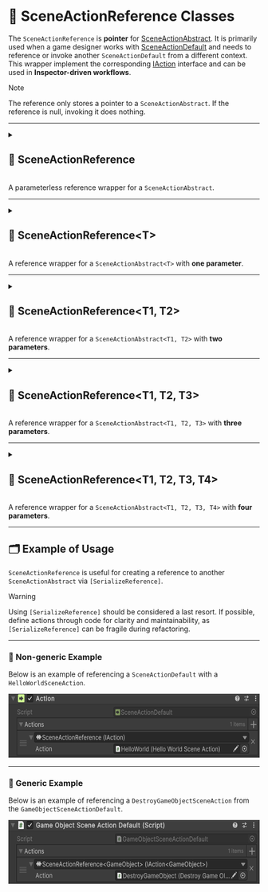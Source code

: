 # 🧩 SceneActionReference Classes

The `SceneActionReference` is **pointer** for [SceneActionAbstract](SceneActionAbstract.md). It is primarily used when a
game designer works with [SceneActionDefault](SceneActionDefault.md) and needs to reference or invoke another
`SceneActionDefault` from a different context. This wrapper implement the corresponding [IAction](IAction.md) interface
and can be used in **Inspector-driven workflows**.

> [!NOTE]  
> The reference only stores a pointer to a `SceneActionAbstract`. If the reference is null, invoking it does nothing.

---

<details>
  <summary>
    <h2>🧩 SceneActionReference</h2>
    <br> A parameterless reference wrapper for a <code>SceneActionAbstract</code>.
  </summary>

<br>

```csharp
public sealed class SceneActionReference : IAction
```

- **Usage:** Assign a `SceneActionAbstract` component in the Inspector and invoke it using `Invoke()`.

---

### 🛠 Inspector Settings

| Parameter | Description                             |
|-----------|-----------------------------------------|
| `action`  | Reference to the scene action to invoke |

---

### 🏗️ Constructors

#### `SceneActionReference()`

```csharp
public SceneActionReference();
```

- **Description:** Default constructor, intended **only for use by the Unity Inspector**.
- **Usage:** Required for Unity to serialize the reference in the Inspector.

#### `SceneActionReference(SceneActionAbstract)`

```csharp
public SceneActionReference(SceneActionAbstract action);
```

- **Description:** Creates a new reference wrapping the specified `SceneActionAbstract`.
- **Parameter:** `action` — The `SceneActionAbstract` to reference.

---

### 🧱Fields

#### `action`

```csharp
public SceneActionAbstract action;
```

- **Description:** Reference to the scene action to invoke.
- **Access:** Read / Write

---

### 🏹 Methods

#### `Invoke()`

```csharp
public void Invoke();
```

- **Description:** Invokes the referenced scene action if it exists.

</details>

---

<details>
  <summary>
    <h2>🧩 SceneActionReference&lt;T&gt;</h2>
    <br> A reference wrapper for a <code>SceneActionAbstract&lt;T&gt;</code> with <b>one parameter</b>.
  </summary>

<br>

```csharp
public sealed class SceneActionReference<T> : IAction<T>
```

- **Type parameter:** `T` — the argument type.

---

### 🛠 Inspector Settings

| Parameter | Description                           |
|-----------|---------------------------------------|
| `action`  | The referenced scene action to invoke |

---

### 🏗️ Constructors

#### `SceneActionReference()`

```csharp
public SceneActionReference();
```

- **Description:** Default constructor, intended **only for use by the Unity Inspector**.
- **Usage:** Required for Unity to serialize the reference in the Inspector.

#### `SceneActionReference(SceneActionAbstract<T>)`

```csharp
public SceneActionReference(SceneActionAbstract<T> action);
```

- **Description:** Creates a new reference wrapping the specified `SceneActionAbstract<T>`.
- **Parameter:** `action` — The `SceneActionAbstract<T>` to reference.

---

### 🏹 Methods

#### `Invoke(T)`

```csharp
public void Invoke(T arg);
```

- **Description:** Invokes the referenced scene action with the provided argument.
- **Parameter:** `arg` – The input argument.

</details>

---

<details>
  <summary>
    <h2>🧩 SceneActionReference&lt;T1, T2&gt;</h2>
    <br> A reference wrapper for a <code>SceneActionAbstract&lt;T1, T2&gt;</code> with <b>two parameters</b>.
  </summary>

<br>

```csharp
public sealed class SceneActionReference<T1, T2> : IAction<T1, T2>
```

- **Type parameters:**
    - `T1` — first argument
    - `T2` — second argument

---

### 🛠 Inspector Settings

| Parameter | Description                           |
|-----------|---------------------------------------|
| `action`  | The referenced scene action to invoke |

---

### 🏗️ Constructors

#### `SceneActionReference()`

```csharp
public SceneActionReference();
```

- **Description:** Default constructor, intended **only for use by the Unity Inspector**.
- **Usage:** Required for Unity to serialize the reference in the Inspector.

#### `SceneActionReference(SceneActionAbstract<T1, T2>)`

```csharp
public SceneActionReference(SceneActionAbstract<T1, T2> action);
```

- **Description:** Creates a new reference wrapping the specified `SceneActionAbstract<T1, T2>`.
- **Parameters:**
    - `action` — The `SceneActionAbstract<T1, T2>` to reference.

---

### 🏹 Methods

#### `Invoke(T1, T2)`

```csharp
public void Invoke(T1 arg1, T2 arg2);
```

- **Description:** Invokes the referenced scene action with the provided arguments.
- **Parameters:**
    - `arg1` – The first argument
    - `arg2` – The second argument

</details>

---

<details>
  <summary>
    <h2>🧩 SceneActionReference&lt;T1, T2, T3&gt;</h2>
    <br> A reference wrapper for a <code>SceneActionAbstract&lt;T1, T2, T3&gt;</code> with <b>three parameters</b>.
  </summary>

<br>

```csharp
public sealed class SceneActionReference<T1, T2, T3> : IAction<T1, T2, T3>
```

- **Type parameters:** `T1`, `T2`, `T3` — the arguments.

---

### 🛠 Inspector Settings

| Parameter | Type                            | Description                           |
|-----------|---------------------------------|---------------------------------------|
| `action`  | `SceneActionAbstract<T1,T2,T3>` | The referenced scene action to invoke |

---

### 🏗️ Constructors

#### `SceneActionReference()`

```csharp
public SceneActionReference();
```

- **Description:** Default constructor, intended **only for use by the Unity Inspector**.
- **Usage:** Required for Unity to serialize the reference in the Inspector.

#### `SceneActionReference(SceneActionAbstract<T1, T2, T3> action)`

```csharp
public SceneActionReference(SceneActionAbstract<T1, T2, T3> action);
```

- **Description:** Creates a new reference wrapping the specified `SceneActionAbstract<T1, T2, T3>`.
- **Parameter:** `action` — The `SceneActionAbstract<T1, T2, T3>` to reference.

---

### 🏹 Methods

#### `Invoke(T1, T2, T3)`

```csharp
public void Invoke(T1 arg1, T2 arg2, T3 arg3);
```

- **Description:** Invokes the referenced scene action with the provided arguments.
- **Parameters:**
    - `arg1` – The first argument
    - `arg2` – The second argument
    - `arg3` – The third argument

</details>

---

<details>
  <summary>
    <h2>🧩 SceneActionReference&lt;T1, T2, T3, T4&gt;</h2>
    <br> A reference wrapper for a <code>SceneActionAbstract&lt;T1, T2, T3, T4&gt;</code> with <b>four parameters</b>.
  </summary>

<br>

```csharp
public sealed class SceneActionReference<T1, T2, T3, T4> : IAction<T1, T2, T3, T4>
```

- **Description:** Reference wrapper for a scene action with **four parameters**.
- **Type parameters:** `T1`, `T2`, `T3`, `T4` — the arguments.

### 🛠 Inspector Settings

| Parameter | Type                               | Description                           |
|-----------|------------------------------------|---------------------------------------|
| `action`  | `SceneActionAbstract<T1,T2,T3,T4>` | The referenced scene action to invoke |

---

### 🏗️ Constructors

#### `SceneActionReference()`

```csharp
public SceneActionReference();
```

- **Description:** Default constructor, intended **only for use by the Unity Inspector**.
- **Usage:** Required for Unity to serialize the reference in the Inspector.

#### `SceneActionReference(SceneActionAbstract<T1, T2, T3, T4> action)`

```csharp
public SceneActionReference(SceneActionAbstract<T1, T2, T3, T4> action);
```

- **Description:** Creates a new reference wrapping the specified `SceneActionAbstract<T1, T2, T3, T4>`.
- **Parameter:** `action` — The `SceneActionAbstract<T1, T2, T3, T4>` to reference.

---

### 🏹 Methods

#### `Invoke(T1, T2, T3, T4)`

```csharp
public void Invoke(T1 arg1, T2 arg2, T3 arg3, T4 arg4);
```

- **Description:** Invokes the referenced scene action with the provided arguments.
- **Parameters:**
    - `arg1` – The first argument
    - `arg2` – The second argument
    - `arg3` – The third argument
    - `arg4` – The fourth argument

</details>

---

## 🗂 Example of Usage

`SceneActionReference` is useful for creating a reference to another `SceneActionAbstract` via `[SerializeReference]`.

> [!WARNING]  
> Using `[SerializeReference]` should be considered a last resort. If possible, define actions through code for clarity
> and maintainability, as `[SerializeReference]` can be fragile during refactoring.

---

### 🔹 Non-generic Example

Below is an example of referencing a `SceneActionDefault` with a `HelloWorldSceneAction`.

<img src="../../Images/SceneActionReference.png" alt="SceneActionReference non-generic example" width="" height="128">

---

### 🔹 Generic Example

Below is an example of referencing a `DestroyGameObjectSceneAction` from the `GameObjectSceneActionDefault`.

<img src="../../Images/GameObjectSceneReference.png" alt="SceneActionReference generic example" width="" height="128">